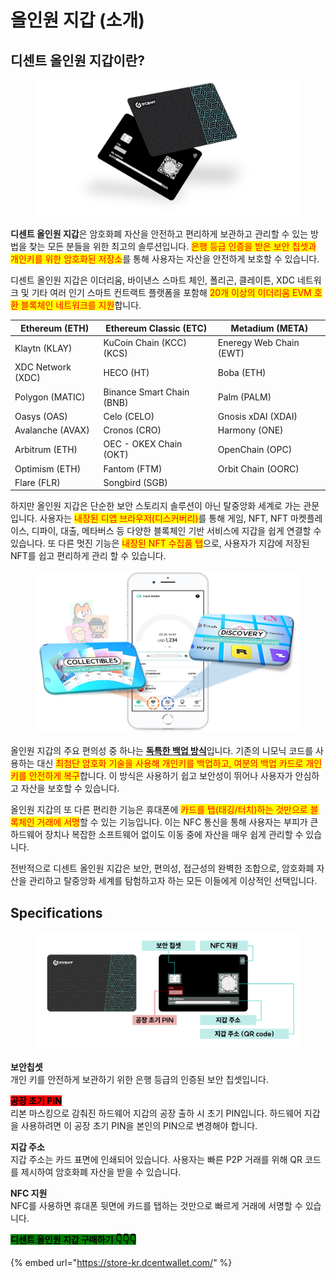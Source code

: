 # 올인원 지갑 (소개)

## 디센트 올인원 지갑이란?

<figure><img src="../../.gitbook/assets/image (1).png" alt=""><figcaption></figcaption></figure>

**디센트 올인원 지갑**은 암호화폐 자산을 안전하고 편리하게 보관하고 관리할 수 있는 방법을 찾는 모든 분들을 위한 최고의 솔루션입니다. <mark style="color:red;">은행 등급 인증을 받은 보안 칩셋과 개인키를 위한 암호화된 저장소</mark>를 통해 사용자는 자산을 안전하게 보호할 수 있습니다.&#x20;

디센트 올인원 지갑은 이더리움, 바이낸스 스마트 체인, 폴리곤, 클레이튼, XDC 네트워크 및 기타 여러 인기 스마트 컨트랙트 플랫폼을 포함해 <mark style="color:red;">20개 이상의 이더리움 EVM 호환 블록체인 네트워크를 지원</mark>합니다.

| Ethereum (ETH)    | Ethereum Classic (ETC)     | Metadium (META)         |
| ----------------- | -------------------------- | ----------------------- |
| Klaytn (KLAY)     | KuCoin Chain (KCC)(KCS)    | Eneregy Web Chain (EWT) |
| XDC Network (XDC) | HECO (HT)                  | Boba (ETH)              |
| Polygon (MATIC)   | Binance Smart Chain (BNB)  | Palm (PALM)             |
| Oasys (OAS)       | Celo (CELO)                | Gnosis xDAI (XDAI)      |
| Avalanche (AVAX)  | Cronos (CRO)               | Harmony (ONE)           |
| Arbitrum (ETH)    | OEC - OKEX Chain (OKT)     | OpenChain (OPC)         |
| Optimism (ETH)    | Fantom (FTM)               | Orbit Chain (OORC)      |
| Flare (FLR)       | Songbird (SGB)             |                         |

하지만 올인원 지갑은 단순한 보안 스토리지 솔루션이 아닌 탈중앙화 세계로 가는 관문입니다. 사용자는 <mark style="color:red;">내장된 디앱 브라우저(디스커버리)</mark>를 통해 게임, NFT, NFT 마켓플레이스, 디파이, 대출, 메타버스 등 다양한 블록체인 기반 서비스에 지갑을 쉽게 연결할 수 있습니다. 또 다른 멋진 기능은 <mark style="color:red;">내장된 NFT 수집품 탭</mark>으로, 사용자가 지갑에 저장된 NFT를 쉽고 편리하게 관리 할 수 있습니다.

<figure><img src="../../.gitbook/assets/image (5).png" alt=""><figcaption></figcaption></figure>

올인원 지갑의 주요 편의성 중 하나는 [**독특한 백업 방식**](../dcent-backup-card-wallet-recovery/)입니다. 기존의 니모닉 코드를 사용하는 대신 <mark style="color:red;">최첨단 암호화 기술을 사용해 개인키를 백업하고, 여분의 백업 카드로 개인키를 안전하게 복구</mark>합니다. 이 방식은 사용하기 쉽고 보안성이 뛰어나 사용자가 안심하고 자산을 보호할 수 있습니다.

올인원 지갑의 또 다른 편리한 기능은 휴대폰에 <mark style="color:red;">카드를 탭(태깅/터치)하는 것만으로 블록체인 거래에 서명</mark>할 수 있는 기능입니다. 이는 NFC 통신을 통해 사용자는 부피가 큰 하드웨어 장치나 복잡한 소프트웨어 없이도 이동 중에 자산을 매우 쉽게 관리할 수 있습니다.

전반적으로 디센트 올인원 지갑은 보안, 편의성, 접근성의 완벽한 조합으로, 암호화폐 자산을 관리하고 탈중앙화 세계를 탐험하고자 하는 모든 이들에게 이상적인 선택입니다.

## Specifications

<figure><img src="../../.gitbook/assets/그림16.png" alt=""><figcaption></figcaption></figure>

**보안칩셋**\
개인 키를 안전하게 보관하기 위한 은행 등급의 인증된 보안 칩셋입니다.

<mark style="background-color:red;">**공장 초기 PIN**</mark>\
리본 마스킹으로 감춰진 하드웨어 지갑의 공장 출하 시 초기 PIN입니다. 하드웨어 지갑을 사용하려면 이 공장 초기 PIN을 본인의 PIN으로 변경해야 합니다.

**지갑 주소** \
지갑 주소는 카드 표면에 인쇄되어 있습니다. 사용자는 빠른 P2P 거래를 위해 QR 코드를 제시하여 암호화폐 자산을 받을 수 있습니다.

**NFC 지원** \
NFC를 사용하면 휴대폰 뒷면에 카드를 탭하는 것만으로 빠르게 거래에 서명할 수 있습니다.



<mark style="background-color:green;">**디센트 올인원 지갑 구매하기  👇👇👇**</mark>

{% embed url="https://store-kr.dcentwallet.com/" %}

